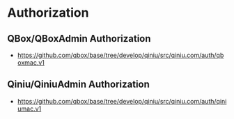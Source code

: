 Authorization
===============

## QBox/QBoxAdmin Authorization

* https://github.com/qbox/base/tree/develop/qiniu/src/qiniu.com/auth/qboxmac.v1

## Qiniu/QiniuAdmin Authorization

* https://github.com/qbox/base/tree/develop/qiniu/src/qiniu.com/auth/qiniumac.v1
